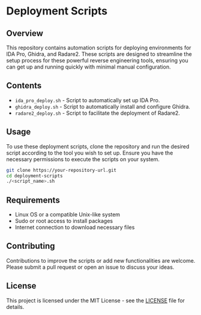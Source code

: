 # Deployment Scripts

## Overview

This repository contains automation scripts for deploying environments for IDA Pro, Ghidra, and Radare2. These scripts are designed to streamline the setup process for these powerful reverse engineering tools, ensuring you can get up and running quickly with minimal manual configuration.

## Contents

- `ida_pro_deploy.sh` - Script to automatically set up IDA Pro.
- `ghidra_deploy.sh` - Script to automatically install and configure Ghidra.
- `radare2_deploy.sh` - Script to facilitate the deployment of Radare2.

## Usage

To use these deployment scripts, clone the repository and run the desired script according to the tool you wish to set up. Ensure you have the necessary permissions to execute the scripts on your system.

```bash
git clone https://your-repository-url.git
cd deployment-scripts
./<script_name>.sh
```

## Requirements

- Linux OS or a compatible Unix-like system
- Sudo or root access to install packages
- Internet connection to download necessary files

## Contributing

Contributions to improve the scripts or add new functionalities are welcome. Please submit a pull request or open an issue to discuss your ideas.

## License

This project is licensed under the MIT License - see the [LICENSE](https://github.com/louiskyee/OpCodeReverseTool/blob/main/LICENSE) file for details.
